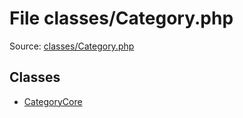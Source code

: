 File classes/Category.php
=========

Source: [classes/Category.php](https://github.com/PrestaShop/PrestaShop/blob/1.6.1.3/classes/Category.php)


Classes
-------

* [CategoryCore](class.CategoryCore.md)

